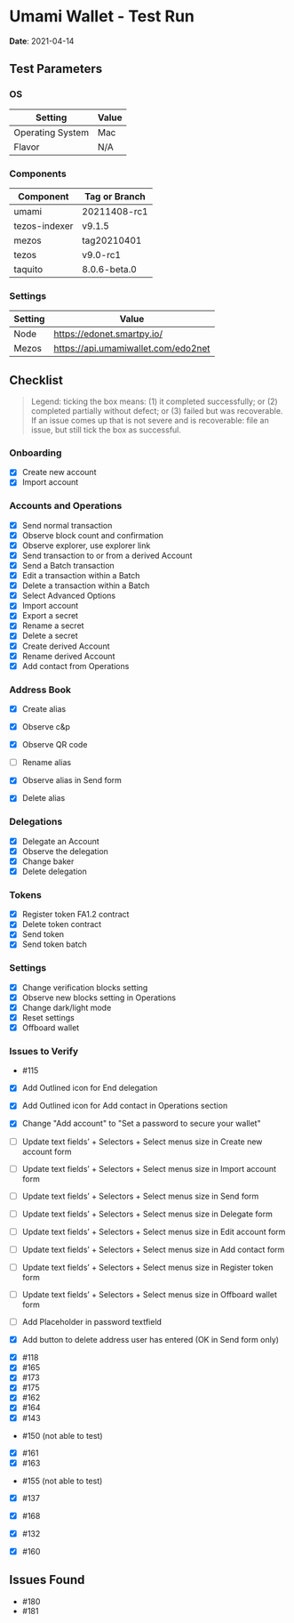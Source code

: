 # Umami Wallet - Test Run

**Date**: 2021-04-14

## Test Parameters

### OS

| Setting | Value |
|--|--|
| Operating System | Mac |
| Flavor | N/A |

### Components

| Component | Tag or Branch |
|--|--|
| umami | 20211408-rc1 |
| tezos-indexer | v9.1.5 |
| mezos | tag20210401 |
| tezos | v9.0-rc1 |
| taquito | 8.0.6-beta.0 |

### Settings

| Setting | Value |
|--|--|
| Node | https://edonet.smartpy.io/ |
| Mezos | https://api.umamiwallet.com/edo2net |

## Checklist

> Legend: ticking the box means: (1) it completed successfully; or (2) completed partially without defect; or (3) failed but was recoverable. If an issue comes up that is not severe and is recoverable: file an issue, but still tick the box as successful.

### Onboarding
- [X] Create new account
- [X] Import account

### Accounts and Operations
- [X] Send normal transaction
- [X] Observe block count and confirmation
- [X] Observe explorer, use explorer link
- [X] Send transaction to or from a derived Account
- [X] Send a Batch transaction
- [X] Edit a transaction within a Batch
- [X] Delete a transaction within a Batch
- [X] Select Advanced Options
- [X] Import account
- [X] Export a secret
- [X] Rename a secret
- [X] Delete a secret
- [X] Create derived Account
- [X] Rename derived Account
- [X] Add contact from Operations

### Address Book
- [X] Create alias
- [X] Observe c&p 
- [X] Observe QR code
- [ ] Rename alias
- [X] Observe alias in Send form
- [X] Delete alias


### Delegations
- [X] Delegate an Account
- [X] Observe the delegation
- [X] Change baker
- [X] Delete delegation

### Tokens
- [X] Register token FA1.2 contract
- [X] Delete token contract
- [X] Send token
- [X] Send token batch

### Settings
- [X] Change verification blocks setting 
- [X] Observe new blocks setting in Operations
- [X] Change dark/light mode
- [X] Reset settings
- [X] Offboard wallet

### Issues to Verify

 * #115
 - [X] Add Outlined icon for End delegation
 - [X] Add Outlined icon for Add contact in Operations section
 - [X] Change "Add account" to "Set a password to secure your wallet"
 - [ ] Update text fields’ + Selectors + Select menus size in Create new account form
 - [ ] Update text fields’ + Selectors + Select menus size in Import account form 
 - [ ] Update text fields’ + Selectors + Select menus size in Send form
 - [ ] Update text fields’ + Selectors + Select menus size in Delegate form
 - [ ] Update text fields’ + Selectors + Select menus size in Edit account form
 - [ ] Update text fields’ + Selectors + Select menus size in Add contact form
 - [ ] Update text fields’ + Selectors + Select menus size in Register token form
 - [ ] Update text fields’ + Selectors + Select menus size in Offboard wallet form
 - [ ] Add Placeholder in password textfield
 - [X] Add button to delete address user has entered (OK in Send form only)


 * [X] #118
 * [X] #165
 * [X] #173
 * [X] #175
 * [X] #162
 * [X] #164
 * [X] #143
 * #150 (not able to test)
 * [X] #161
 * [X] #163
 * #155 (not able to test)
 * [X] #137 
 * [X] #168
 * [X] #132
 * [X] #160


## Issues Found
 * #180
 * #181



